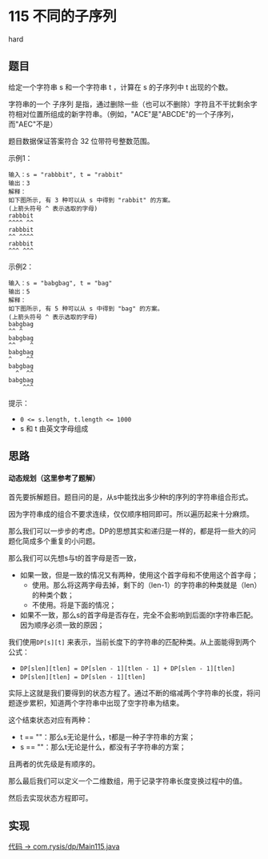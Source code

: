 # 115 不同的子序列

hard

## 题目

给定一个字符串 s 和一个字符串 t ，计算在 s 的子序列中 t 出现的个数。

字符串的一个 子序列 是指，通过删除一些（也可以不删除）字符且不干扰剩余字符相对位置所组成的新字符串。（例如，"ACE"是"ABCDE"的一个子序列，而"AEC"不是）

题目数据保证答案符合 32 位带符号整数范围。

示例1：
```
输入：s = "rabbbit", t = "rabbit"
输出：3
解释：
如下图所示, 有 3 种可以从 s 中得到 "rabbit" 的方案。
(上箭头符号 ^ 表示选取的字母)
rabbbit
^^^^ ^^
rabbbit
^^ ^^^^
rabbbit
^^^ ^^^
```
示例2：
```
输入：s = "babgbag", t = "bag"
输出：5
解释：
如下图所示, 有 5 种可以从 s 中得到 "bag" 的方案。 
(上箭头符号 ^ 表示选取的字母)
babgbag
^^ ^
babgbag
^^    ^
babgbag
^    ^^
babgbag
  ^  ^^
babgbag
    ^^^
```

提示：

- `0 <= s.length, t.length <= 1000`
- s 和 t 由英文字母组成

## 思路

#### 动态规划（这里参考了题解）

首先要拆解题目。题目问的是，从s中能找出多少种t的序列的字符串组合形式。

因为字符串成的组合不要求连续，仅仅顺序相同即可。所以遍历起来十分麻烦。

那么我们可以一步步的考虑。DP的思想其实和递归是一样的，都是将一些大的问题化简成多个重复的小问题。

那么我们可以先想s与t的首字母是否一致，
- 如果一致，但是一致的情况又有两种，使用这个首字母和不使用这个首字母；
    - 使用。那么将这两字母去掉，剩下的（len-1）的字符串的种类就是（len）的种类个数；
    - 不使用。将是下面的情况；
- 如果不一致，那么s的首字母是否存在，完全不会影响到后面的t字符串匹配。因为顺序必须一致的原因；


我们使用`DP[s][t]` 来表示，当前长度下的字符串的匹配种类。从上面能得到两个公式：
- `DP[slen][tlen] = DP[slen - 1][tlen - 1] + DP[slen - 1][tlen]`
- `DP[slen][tlen] = DP[slen - 1][tlen]`

实际上这就是我们要得到的状态方程了。通过不断的缩减两个字符串的长度，将问题逐步累积，知道两个字符串中出现了空字符串为结束。

这个结束状态对应有两种：
- t == ""：那么s无论是什么，t都是一种子字符串的方案；
- s == ""：那么t无论是什么，都没有子字符串的方案；

且两者的优先级是有顺序的。

那么最后我们可以定义一个二维数组，用于记录字符串长度变换过程中的值。

然后去实现状态方程即可。


## 实现

[代码 -> com.rysis/dp/Main115.java](../../src/com/rysis/dp/Main115.java)